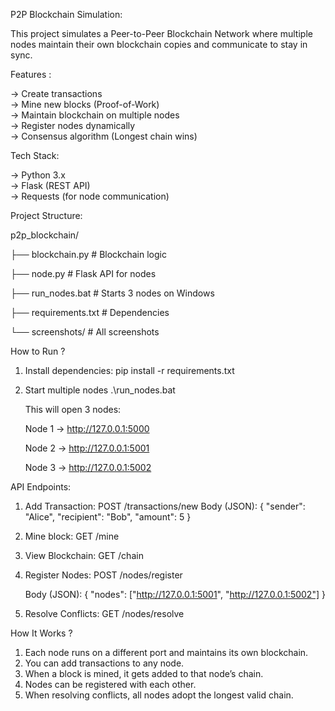 P2P Blockchain Simulation:

This project simulates a Peer-to-Peer Blockchain Network where multiple nodes maintain their own blockchain copies and communicate to stay in sync.  

Features :

-> Create transactions  
-> Mine new blocks (Proof-of-Work)  
-> Maintain blockchain on multiple nodes  
-> Register nodes dynamically  
-> Consensus algorithm (Longest chain wins)  

Tech Stack:

-> Python 3.x  
-> Flask (REST API)  
-> Requests (for node communication)  

Project Structure:

p2p_blockchain/

├── blockchain.py # Blockchain logic

├── node.py # Flask API for nodes

├── run_nodes.bat # Starts 3 nodes on Windows

├── requirements.txt # Dependencies

└── screenshots/ # All screenshots

How to Run ?

1. Install dependencies:
        pip install -r requirements.txt

2. Start multiple nodes
        .\run_nodes.bat

    This will open 3 nodes:

    Node 1 → http://127.0.0.1:5000

    Node 2 → http://127.0.0.1:5001

    Node 3 → http://127.0.0.1:5002


API Endpoints:

1. Add Transaction:
    POST /transactions/new
    Body (JSON):
    {
    "sender": "Alice",
    "recipient": "Bob",
    "amount": 5
    }

2. Mine block:
    GET /mine

3. View Blockchain:
    GET /chain

4. Register Nodes:
    POST /nodes/register

    Body (JSON):
    {
    "nodes": ["http://127.0.0.1:5001", "http://127.0.0.1:5002"]
    }

5. Resolve Conflicts:
    GET /nodes/resolve

How It Works ?

1. Each node runs on a different port and maintains its own blockchain.
2. You can add transactions to any node.
3. When a block is mined, it gets added to that node’s chain.
4. Nodes can be registered with each other.
5. When resolving conflicts, all nodes adopt the longest valid chain.





